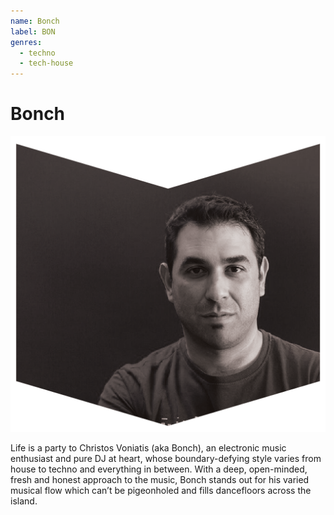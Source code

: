 ```yaml
---
name: Bonch
label: BON
genres:
  - techno
  - tech-house
---
```


# Bonch

![](./assets/images/BONCH.png)

Life is a party to Christos Voniatis (aka Bonch), an electronic music enthusiast and pure DJ at heart, whose boundary-defying style varies from house to techno and everything in between. With a deep, open-minded, fresh and honest approach to the music, Bonch stands out for his varied musical flow which can’t be pigeonholed and fills dancefloors across the island.
